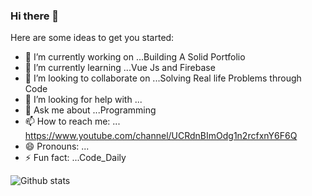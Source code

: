### Hi there 👋


Here are some ideas to get you started:


- 🔭 I’m currently working on ...Building A Solid Portfolio
- 🌱 I’m currently learning ...Vue Js and Firebase
- 👯 I’m looking to collaborate on ...Solving Real life Problems through Code
- 🤔 I’m looking for help with ...
- 💬 Ask me about ...Programming
- 📫 How to reach me: ... https://www.youtube.com/channel/UCRdnBImOdg1n2rcfxnY6F6Q
- 😄 Pronouns: ...
- ⚡ Fun fact: ...Code_Daily


![Github stats](https://github-readme-stats.vercel.app/api?username=Daniel-theProgrammer&show_icons=true&count_private=true)



